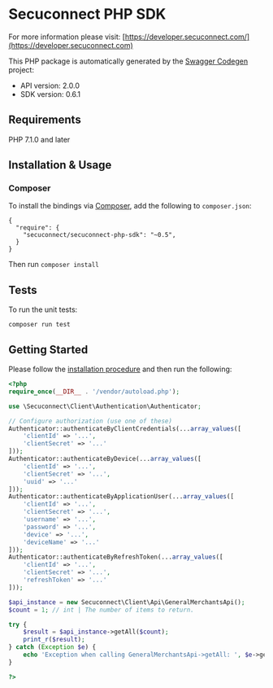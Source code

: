 # Secuconnect PHP SDK

For more information please visit: [https://developer.secuconnect.com/](https://developer.secuconnect.com)

This PHP package is automatically generated by the [Swagger Codegen](https://github.com/swagger-api/swagger-codegen) project:

- API version: 2.0.0
- SDK version: 0.6.1

## Requirements

PHP 7.1.0 and later

## Installation & Usage
### Composer

To install the bindings via [Composer](http://getcomposer.org/), add the following to `composer.json`:

```
{
  "require": {
    "secuconnect/secuconnect-php-sdk": "~0.5",
  }
}
```

Then run `composer install`

## Tests

To run the unit tests:

```
composer run test
```

## Getting Started

Please follow the [installation procedure](#installation--usage) and then run the following:

```php
<?php
require_once(__DIR__ . '/vendor/autoload.php');

use \Secuconnect\Client\Authentication\Authenticator;

// Configure authorization (use one of these)
Authenticator::authenticateByClientCredentials(...array_values([
    'clientId' => '...',
    'clientSecret' => '...'
]));
Authenticator::authenticateByDevice(...array_values([
    'clientId' => '...',
    'clientSecret' => '...',
    'uuid' => '...'
]));
Authenticator::authenticateByApplicationUser(...array_values([
    'clientId' => '...',
    'clientSecret' => '...',
    'username' => '...',
    'password' => '...',
    'device' => '...',
    'deviceName' => '...'
]));
Authenticator::authenticateByRefreshToken(...array_values([
    'clientId' => '...',
    'clientSecret' => '...',
    'refreshToken' => '...'
]));

$api_instance = new Secuconnect\Client\Api\GeneralMerchantsApi();
$count = 1; // int | The number of items to return.

try {
    $result = $api_instance->getAll($count);
    print_r($result);
} catch (Exception $e) {
    echo 'Exception when calling GeneralMerchantsApi->getAll: ', $e->getMessage(), PHP_EOL;
}

?>
```

